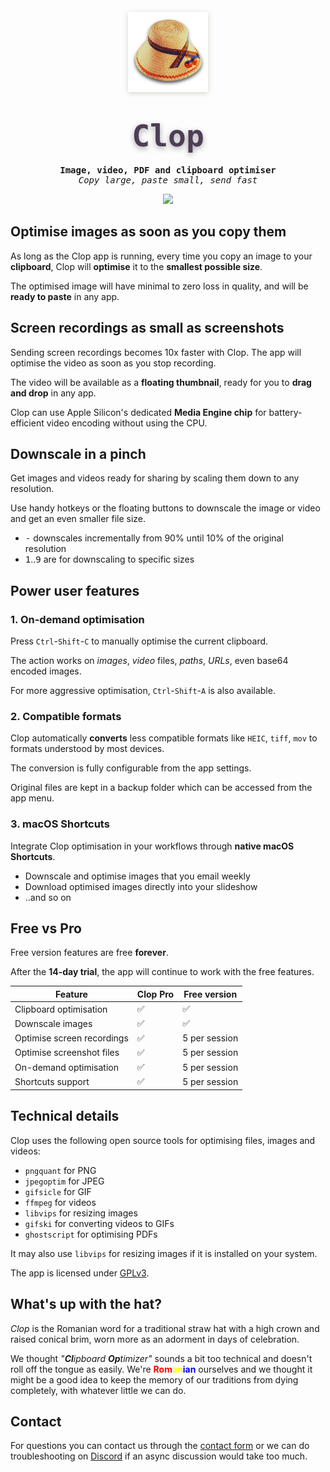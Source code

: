 <p align="center">
    <a href="https://lowtechguys.com/clop"><img width="128" height="128" src="Clop/Assets.xcassets/clop.imageset/clop_256.png" style="filter: drop-shadow(0px 2px 4px rgba(80, 50, 6, 0.2));"></a>
    <h1 align="center"><code style="text-shadow: 0px 3px 10px rgba(8, 0, 6, 0.35); font-size: 3rem; font-family: ui-monospace, Menlo, monospace; font-weight: 800; background: transparent; color: #4d3e56; padding: 0.2rem 0.2rem; border-radius: 6px">Clop</code></h1>
    <h4 align="center" style="padding: 0; margin: 0; font-family: ui-monospace, monospace;">Image, video, PDF and clipboard optimiser</h4>
    <h6 align="center" style="padding: 0; margin: 0; font-family: ui-monospace, monospace; font-weight: 400;">Copy large, paste small, send fast</h6>
</p>

<p align="center">
    <a href="https://files.lowtechguys.com/releases/Clop.dmg">
        <img width=200 src="https://files.lowtechguys.com/macos-app.svg">
    </a>
</p>

## Optimise images as soon as you copy them

As long as the Clop app is running, every time you copy an image to your **clipboard**, Clop will **optimise** it to the **smallest possible size**.

The optimised image will have minimal to zero loss in quality, and will be **ready to paste** in any app.

## Screen recordings as small as screenshots

Sending screen recordings becomes 10x faster with Clop. The app will optimise the video as soon as you stop recording.

The video will be available as a **floating thumbnail**, ready for you to **drag and drop** in any app.

Clop can use Apple Silicon's dedicated **Media Engine chip** for battery-efficient video encoding without using the CPU.

## Downscale in a pinch

Get images and videos ready for sharing by scaling them down to any resolution.

Use handy hotkeys or the floating buttons to downscale the image or video and get an even smaller file size.

* <kbd>-</kbd> downscales incrementally from 90% until 10% of the original resolution
* <kbd>1</kbd>..<kbd>9</kbd> are for downscaling to specific sizes

## Power user features

### 1. On-demand optimisation

Press `Ctrl`-`Shift`-`C` to manually optimise the current clipboard.

The action works on *images*, *video* files, *paths*, *URLs*, even base64 encoded images.

For more aggressive optimisation, `Ctrl`-`Shift`-`A` is also available.


### 2. Compatible formats

Clop automatically **converts** less compatible formats like `HEIC`, `tiff`, `mov` to formats understood by most devices.

The conversion is fully configurable from the app settings.

Original files are kept in a backup folder which can be accessed from the app menu.


### 3. macOS Shortcuts

Integrate Clop optimisation in your workflows through **native macOS Shortcuts**.

- Downscale and optimise images that you email weekly
- Download optimised images directly into your slideshow
- ..and so on


## Free vs Pro

Free version features are free **forever**.

After the **14-day trial**, the app will continue to work with the free features.


| Feature | Clop Pro | Free version |
|---------|----------|--------------|
| Clipboard optimisation | ✅ | ✅ |
| Downscale images | ✅ | ✅ |
| Optimise screen recordings | ✅ | 5 per session |
| Optimise screenshot files | ✅ | 5 per session |
| On-demand optimisation | ✅ | 5 per session |
| Shortcuts support | ✅ | 5 per session |


## Technical details

Clop uses the following open source tools for optimising files, images and videos:

* `pngquant` for PNG
* `jpegoptim` for JPEG
* `gifsicle` for GIF
* `ffmpeg` for videos
* `libvips` for resizing images
* `gifski` for converting videos to GIFs
* `ghostscript` for optimising PDFs

It may also use `libvips` for resizing images if it is installed on your system.

The app is licensed under [GPLv3](https://github.com/FuzzyIdeas/Clop/blob/main/LICENSE).

## What's up with the hat?

*Clop* is the Romanian word for a traditional straw hat with a high crown and raised conical brim, worn more as an adorment in days of celebration.

We thought *"**Cl**ipboard **Op**timizer"* sounds a bit too technical and doesn't roll off the tongue as easily. We're <b style="color: red">Rom</b><b style="color: yellow">an</b><b style="color: blue">ian</b> ourselves and we thought it might be a good idea to keep the memory of our traditions from dying completely, with whatever little we can do.

## Contact

For questions you can contact us through the [contact form](https://lowtechguys.com/contact?app=Clop) or we can do troubleshooting on [Discord](https://discord.gg/YeTuy6adXk) if an async discussion would take too much. 
